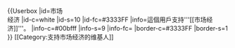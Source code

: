 {{Userbox
  |id=市场<br>经济
  |id-c=white
  |id-s=10
  |id-fc=#3333FF
  |info=這個用戶支持'''[[市场经济]]'''。
  |info-c=#00bfff
  |info-s=9
  |info-fc=
  |border-c=#3333FF
  |border-s=1
}} <includeonly>[[Category:支持市场经济的维基人]]</includeonly>